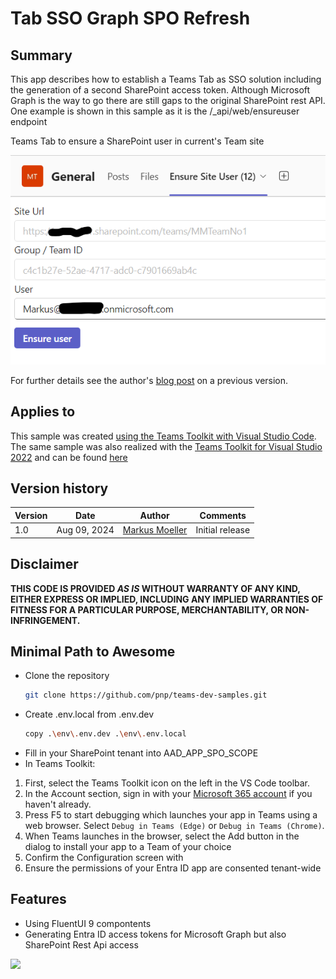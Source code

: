 # Tab SSO Graph SPO Refresh

## Summary

This app describes how to establish a Teams Tab as SSO solution including the generation of a second SharePoint access token.
Although Microsoft Graph is the way to go there are still gaps to the original SharePoint rest API. One example is shown in this sample as it is the /_api/web/ensureuser endpoint

Teams Tab to ensure a SharePoint user in current's Team site

![Teams Tab to ensure a SharePoint user in current's Team site](assets/Screenshot.png)

For further details see the author's [blog post](https://mmsharepoint.wordpress.com/2021/06/22/use-sharepoint-rest-api-in-microsoft-teams-with-sso-and-on-behalf-flow/) on a previous version.

## Applies to

This sample was created [using the Teams Toolkit with Visual Studio Code](https://learn.microsoft.com/en-us/microsoftteams/platform/toolkit/teams-toolkit-fundamentals?pivots=visual-studio&WT.mc_id=M365-MVP-5004617). The same sample was also realized with the [Teams Toolkit for Visual Studio 2022](https://learn.microsoft.com/en-us/microsoftteams/platform/toolkit/toolkit-v4/teams-toolkit-fundamentals-vs?WT.mc_id=M365-MVP-5004617) and can be found [here](https://github.com/pnp/teams-dev-samples/samples/tab-sso-graph-spo-refresh-csharp)

## Version history

Version|Date|Author|Comments
-------|----|----|--------
1.0|Aug 09, 2024|[Markus Moeller](https://twitter.com/moeller2_0)|Initial release

## Disclaimer

**THIS CODE IS PROVIDED *AS IS* WITHOUT WARRANTY OF ANY KIND, EITHER EXPRESS OR IMPLIED, INCLUDING ANY IMPLIED WARRANTIES OF FITNESS FOR A PARTICULAR PURPOSE, MERCHANTABILITY, OR NON-INFRINGEMENT.**

## Minimal Path to Awesome
- Clone the repository
    ```bash
    git clone https://github.com/pnp/teams-dev-samples.git
    ```
- Create .env.local from .env.dev
    ```bash
    copy .\env\.env.dev .\env\.env.local
    ```
- Fill in your SharePoint tenant into AAD_APP_SPO_SCOPE
- In Teams Toolkit:
1. First, select the Teams Toolkit icon on the left in the VS Code toolbar.
2. In the Account section, sign in with your [Microsoft 365 account](https://docs.microsoft.com/microsoftteams/platform/toolkit/accounts) if you haven't already.
3. Press F5 to start debugging which launches your app in Teams using a web browser. Select `Debug in Teams (Edge)` or `Debug in Teams (Chrome)`.
4. When Teams launches in the browser, select the Add button in the dialog to install your app to a Team of your choice
5. Confirm the Configuration screen with 
6. Ensure the permissions of your Entra ID app are consented tenant-wide
  
## Features
- Using FluentUI 9 compontents
- Generating Entra ID access tokens for Microsoft Graph but also SharePoint Rest Api access

<img src="https://m365-visitor-stats.azurewebsites.net/teams-dev-samples/samples/tab-sso-graph-spo-refresh-node" />